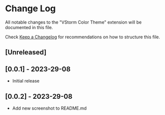 # Change Log

All notable changes to the "VStorm Color Theme" extension will be documented in this file.

Check [Keep a Changelog](http://keepachangelog.com/) for recommendations on how to structure this file.

## [Unreleased]

## [0.0.1] - 2023-29-08

- Initial release

## [0.0.2] - 2023-29-08

- Add new screenshot to README.md

